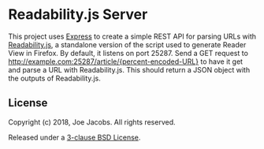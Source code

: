 Readability.js Server
=====================
This project uses [Express](https://expressjs.com/) to create a simple REST API
for parsing URLs with [Readability.js](https://github.com/mozilla/readability),
a standalone version of the script used to generate Reader View in Firefox. By
default, it listens on port 25287. Send a GET request to
http://example.com:25287/article/{percent-encoded-URL} to have it get and parse
a URL with Readability.js. This should return a JSON object with the outputs of
Readability.js.

License
-------
Copyright (c) 2018, Joe Jacobs. All rights reserved.

Released under a [3-clause BSD License](LICENSE).
